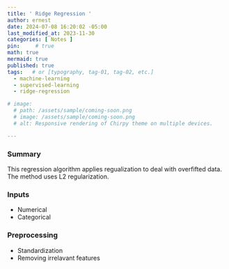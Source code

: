 ```yaml
---
title: ' Ridge Regression '
author: ernest
date: 2024-07-08 16:20:02 -05:00
last_modified_at: 2023-11-30
categories: [ Notes ]
pin:     # true
math: true
mermaid: true
published: true
tags:   # or [typography, tag-01, tag-02, etc.]
  - machine-learning
  - supervised-learning
  - ridge-regression

# image: 
  # path: /assets/sample/coming-soon.png
  # image: /assets/sample/coming-soon.png
  # alt: Responsive rendering of Chirpy theme on multiple devices.

---
```




### Summary

  This regression algorithm applies regualization to deal with overfifted data. The method uses L2 regularization. 


### Inputs

  - Numerical 
  - Categorical

### Preprocessing

  - Standardization
  - Removing irrelavant features











